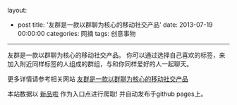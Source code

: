 layout: 
  - post 
title: '友群是一款以群聊为核心的移动社交产品' 
date: 2013-07-19 00:00:00 
categories: 网摘 
tags: 创意事物 
---

友群是一款以群聊为核心的移动社交产品。  你可以通过选择自己喜欢的标签，来加入附近同样标签的人组成的群组，与和你同样爱好的人一起聊天。  

更多详情请参考相关网站 [友群是一款以群聊为核心的移动社交产品](https://itunes.apple.com/cn/app/you-qun-rang-wo-men-zhong/id822546925?mt=8)  

本站数据以 [新品啦](http://xinpinla.com/) 作为入口点进行爬取! 并自动发布于github pages上。  
